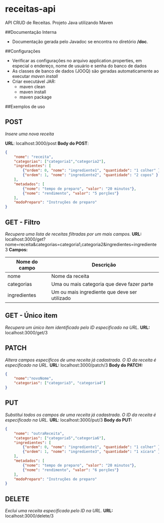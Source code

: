 # receitas-api
API CRUD de Receitas. Projeto Java utilizando Maven

##Documentação Interna
- Documentação gerada pelo Javadoc se encontra no diretório **/doc**.

##Configurações
- Verificar as configurações no arquivo application.properties, em especial o endereço, nome de usuário e senha do banco de dados
- As classes de banco de dados (JOOQ) são geradas automaticamente ao executar *maven install*
- Criar executável JAR:
	- maven clean
	- maven install
	- maven package


##Exemplos de uso

POST
-------
*Insere uma nova receita*

**URL**: localhost:3000/post
**Body do POST**:
```json
{
    "nome": "receita",
    "categorias": ["categoria1","categoria2"],
    "ingredientes": [
        {"ordem": 0, "nome": "ingrediente1", "quantidade": "1 colher" },
        {"ordem": 1, "nome": "ingrediente2", "quantidade": "2 copos" }
    ],
    "metadados": [
        {"nome": "tempo de preparo", "valor": "20 minutos"},
        {"nome": "rendimento", "valor": "5 porções"}
    ],
    "modoPreparo": "Instruções de preparo"
}
```

GET - Filtro
--------------
*Recupera uma lista de receitas filtradas por um mais campos.*
**URL:** localhost:3000/get?nome=receita&categorias=categoria1,categoria2&ingredientes=ingrediente3
**Campos:**

|Nome do campo  | Descrição                                                                              |
| --------------------- | ------------------------------------------------------------ |
| nome                       | Nome da receita                                                                   |
| categorias            | Uma ou mais categoria que deve fazer parte       |
| ingredientes       | Um ou mais ingrediente que deve ser utilizado |

GET - Único item
---------------------
*Recupera um único item identificado pelo ID especificado na URL.*
**URL:**  localhost:3000/get/3




PATCH
---------
*Altera campos específicos de uma receita já cadastrada. O ID da receita é especificado na URL.*
**URL:** localhost:3000/patch/3
**Body do PATCH:**
```json
{
	"nome":"novoNome",
	"categorias": ["categoria3", "categoria4"]
}
```

PUT
------
*Substitui todos os campos de uma receita já cadastrada. O ID da receita é especificado na URL.*
**URL**: localhost:3000/put/3
**Body do PUT:**
```json
{
    "nome": "outraReceita",
    "categorias": ["categoria5","categoria6"],
    "ingredientes": [
        {"ordem": 0, "nome": "ingrediente1", "quantidade": "1 colher" },
        {"ordem": 1, "nome": "ingrediente3", "quantidade": "1 xícara" }
    ],
    "metadados": [
        {"nome": "tempo de preparo", "valor": "20 minutos"},
        {"nome": "rendimento", "valor": "6 porções"}
    ],
    "modoPreparo": "Instruções de preparo"
}
```

DELETE
----------
*Exclui uma receita especificada pelo ID na URL.*
**URL:** localhost:3000/delete/3
